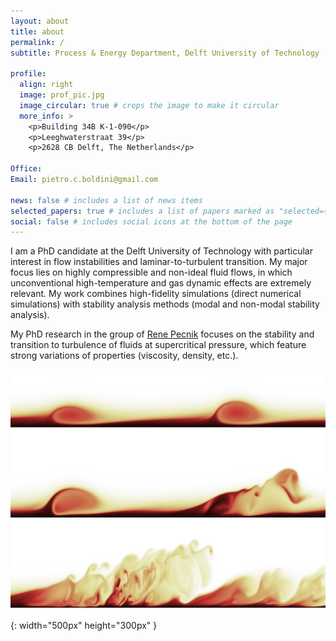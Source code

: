 ```yaml
---
layout: about
title: about
permalink: /
subtitle: Process & Energy Department, Delft University of Technology

profile:
  align: right
  image: prof_pic.jpg
  image_circular: true # crops the image to make it circular
  more_info: >
    <p>Building 34B K-1-090</p>
    <p>Leeghwaterstraat 39</p>
    <p>2628 CB Delft, The Netherlands</p>

Office: 
Email: pietro.c.boldini@gmail.com

news: false # includes a list of news items
selected_papers: true # includes a list of papers marked as "selected={true}"
social: false # includes social icons at the bottom of the page
---
```


I am a PhD candidate at the Delft University of Technology with particular interest in flow instabilities and laminar-to-turbulent transition. My major focus lies on highly compressible and non-ideal fluid flows, in which unconventional high-temperature and gas dynamic effects are extremely relevant.  My work combines high-fidelity simulations (direct numerical simulations) with stability analysis methods (modal and non-modal stability analysis).

My PhD research in the group of [Rene Pecnik](https://dutw1479.wbmt.tudelft.nl/~renep/) focuses on the stability and transition to turbulence of fluids at supercritical pressure, which feature strong variations of properties (viscosity, density, etc.). 

![LTT](/assets/img/JFM_billows.jpg){: width="500px" height="300px" }
